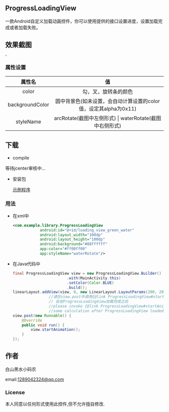 ## ProgressLoadingView

一款Android自定义加载动画控件，你可以使用提供的接口设置进度，设置加载完成或者加载失败。

## 效果截图

<img src="./screenshots/display.gif" style="zoom:30%" />

### 属性设置

|     属性名      |                              值                              |
| :-------------: | :----------------------------------------------------------: |
|      color      |                     勾，叉，旋转条的颜色                     |
| backgroundColor | 圆中背景色(如未设置，会自动计算设置的color值，设定其alpha为0x11) |
|    styleName    |   arcRotate(截图中左侧形式) \| waterRotate(截图中右侧形式)   |



## 下载

- compile

等待jcenter审核中...

- 安装包

  [示例程序](./sampleApk/release/app-release.apk)

### 用法

- 在xml中

  ```xml
  <com.example.library.ProgressLoadingView
              android:id="@+id/loading_view_green_water"
              android:layout_width="100dp"
              android:layout_height="100dp"
              android:background="#88ffffff"
              app:color="#ff00ff00"
              app:styleName="waterRotate"/>
  ```

  

- 在Java代码中

  ~~~java
  final ProgressLoadingView view = new ProgressLoadingView.Builder()
                          .with(MainActivity.this)
                          .setColor(Color.BLUE)
                          .build();
  linearLayout.addView(view, 0, new LinearLayout.LayoutParams(200, 200));
                  //请在view.post中调用{@link ProgressLoadingView#startAnimation()},因为有些初始化的计算
                  // 会在ProgressLoadingView加载完成之后
                  //please invoke {@link ProgressLoadingView#startAnimation()} in view.post, because of
                  //some calculation after ProgressLoadingView loaded.
  view.post(new Runnable() {
      @Override
      public void run() {
          view.startAnimation();
      }
  });
  ~~~

## 作者

白山黑水小码农

email:1289042324@qq.com

### License

本人同意以任何形式使用此控件,但不允许擅自修改.
